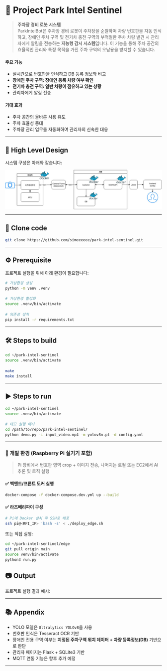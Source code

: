 # :robot: Project Park Intel Sentinel

> **주차장 경비 로봇 시스템**  
ParkIntelBot은 주차장 경비 로봇이 주차장을 순찰하며 차량 번호판을 자동 인식하고, 장애인 주차 구역 및 전기차 충전 구역의 부적절한 주차 차량 발견 시 관리자에게 알림을 전송하는 **지능형 감시 시스템**입니다.
이 기능을 통해 주차 공간의 효율적인 관리와 특정 목적을 가진 주차 구역의 오남용을 방지할 수 있습니다.

#### 주요 기능

- 실시간으로 번호판을 인식하고 DB 등록 정보와 비교
- **장애인 주차 구역: 장애인 등록 차량 여부 확인**
- **전기차 충전 구역: 일반 차량이 점유하고 있는 상황**
- 관리자에게 알림 전송

#### 기대 효과

- 주차 공간의 올바른 사용 유도
- 주차 효율성 증대
- 주차장 관리 업무를 자동화하여 관리자의 신속한 대응

---

## 🧭 High Level Design

시스템 구성은 아래와 같습니다:

![./PISDiagram.jpg](./PISDiagram.jpg)

---

## 🔗 Clone code

```bash
git clone https://github.com/simeeeeee/park-intel-sentinel.git
```

---

## ⚙️ Prerequisite

프로젝트 실행을 위해 아래 환경이 필요합니다:

```bash
# 가상환경 생성
python -m venv .venv

# 가상환경 활성화
source .venv/bin/activate

# 의존성 설치
pip install -r requirements.txt
```

---

## 🛠 Steps to build

```bash
cd ~/park-intel-sentinel
source .venv/bin/activate

make
make install
```

---

## ▶️ Steps to run

```bash
cd ~/park-intel-sentinel
source .venv/bin/activate

# 데모 실행 예시
cd /path/to/repo/park-intel-sentinel/
python demo.py -i input_video.mp4 -m yolov8n.pt -d config.yaml
```

---


### 🧪 개발 환경 (Raspberry Pi 실기기 포함)

> Pi 장비에서 번호판 영역 crop + 이미지 전송, 나머지는 로컬 또는 EC2에서 AI추론 및 로직 실행

#### ✅ 백엔드/프론트 도커 실행

```bash
docker-compose -f docker-compose.dev.yml up --build
```

#### ✅ 라즈베리파이 구성

```bash
# Pi에 Docker 설치 후 SSH로 배포
ssh pi@<RPI_IP> 'bash -s' < ./deploy_edge.sh
```

또는 직접 실행:

```bash
cd ~/park-intel-sentinel/edge
git pull origin main
source venv/bin/activate
python3 run.py
```

## 📷 Output

프로젝트 실행 결과 예시:



---



## 📚 Appendix

- YOLO 모델은 `Ultralytics YOLOv8`을 사용
- 번호판 인식은 Tesseract OCR 기반
- 장애인 전용 구역 여부는 **지정된 주차구역 위치 데이터 + 차량 등록정보(DB)** 기반으로 판단
- 관리자 페이지는 Flask + SQLite3 기반
- MQTT 연동 기능은 향후 추가 예정

---

